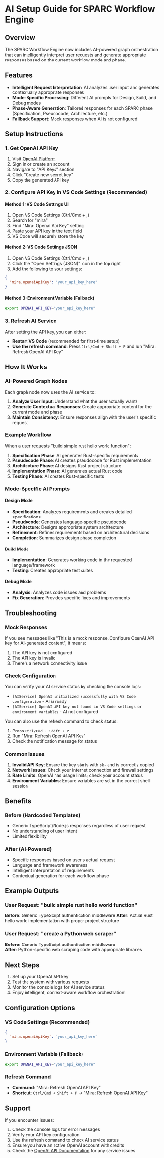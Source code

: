 # AI Setup Guide for SPARC Workflow Engine

## Overview

The SPARC Workflow Engine now includes AI-powered graph orchestration that can intelligently interpret user requests and generate appropriate responses based on the current workflow mode and phase.

## Features

- **Intelligent Request Interpretation**: AI analyzes user input and generates contextually appropriate responses
- **Mode-Specific Processing**: Different AI prompts for Design, Build, and Debug modes
- **Phase-Aware Generation**: Tailored responses for each SPARC phase (Specification, Pseudocode, Architecture, etc.)
- **Fallback Support**: Mock responses when AI is not configured

## Setup Instructions

### 1. Get OpenAI API Key

1. Visit [OpenAI Platform](https://platform.openai.com/api-keys)
2. Sign in or create an account
3. Navigate to "API Keys" section
4. Click "Create new secret key"
5. Copy the generated API key

### 2. Configure API Key in VS Code Settings (Recommended)

#### Method 1: VS Code Settings UI
1. Open VS Code Settings (Ctrl/Cmd + ,)
2. Search for "mira"
3. Find "Mira: Openai Api Key" setting
4. Paste your API key in the text field
5. VS Code will securely store the key

#### Method 2: VS Code Settings JSON
1. Open VS Code Settings (Ctrl/Cmd + ,)
2. Click the "Open Settings (JSON)" icon in the top right
3. Add the following to your settings:
```json
{
  "mira.openaiApiKey": "your_api_key_here"
}
```

#### Method 3: Environment Variable (Fallback)
```bash
export OPENAI_API_KEY="your_api_key_here"
```

### 3. Refresh AI Service

After setting the API key, you can either:
- **Restart VS Code** (recommended for first-time setup)
- **Use the refresh command**: Press `Ctrl/Cmd + Shift + P` and run "Mira: Refresh OpenAI API Key"

## How It Works

### AI-Powered Graph Nodes

Each graph node now uses the AI service to:

1. **Analyze User Input**: Understand what the user actually wants
2. **Generate Contextual Responses**: Create appropriate content for the current mode and phase
3. **Maintain Consistency**: Ensure responses align with the user's specific request

### Example Workflow

When a user requests "build simple rust hello world function":

1. **Specification Phase**: AI generates Rust-specific requirements
2. **Pseudocode Phase**: AI creates pseudocode for Rust implementation
3. **Architecture Phase**: AI designs Rust project structure
4. **Implementation Phase**: AI generates actual Rust code
5. **Testing Phase**: AI creates Rust-specific tests

### Mode-Specific AI Prompts

#### Design Mode
- **Specification**: Analyzes requirements and creates detailed specifications
- **Pseudocode**: Generates language-specific pseudocode
- **Architecture**: Designs appropriate system architecture
- **Refinement**: Refines requirements based on architectural decisions
- **Completion**: Summarizes design phase completion

#### Build Mode
- **Implementation**: Generates working code in the requested language/framework
- **Testing**: Creates appropriate test suites

#### Debug Mode
- **Analysis**: Analyzes code issues and problems
- **Fix Generation**: Provides specific fixes and improvements

## Troubleshooting

### Mock Responses

If you see messages like "This is a mock response. Configure OpenAI API key for AI-generated content", it means:

1. The API key is not configured
2. The API key is invalid
3. There's a network connectivity issue

### Check Configuration

You can verify your AI service status by checking the console logs:
- `[AIService] OpenAI initialized successfully with VS Code configuration` - AI is ready
- `[AIService] OpenAI API key not found in VS Code settings or environment variables` - AI not configured

You can also use the refresh command to check status:
1. Press `Ctrl/Cmd + Shift + P`
2. Run "Mira: Refresh OpenAI API Key"
3. Check the notification message for status

### Common Issues

1. **Invalid API Key**: Ensure the key starts with `sk-` and is correctly copied
2. **Network Issues**: Check your internet connection and firewall settings
3. **Rate Limits**: OpenAI has usage limits; check your account status
4. **Environment Variables**: Ensure variables are set in the correct shell session

## Benefits

### Before (Hardcoded Templates)
- Generic TypeScript/Node.js responses regardless of user request
- No understanding of user intent
- Limited flexibility

### After (AI-Powered)
- Specific responses based on user's actual request
- Language and framework awareness
- Intelligent interpretation of requirements
- Contextual generation for each workflow phase

## Example Outputs

### User Request: "build simple rust hello world function"

**Before**: Generic TypeScript authentication middleware
**After**: Actual Rust hello world implementation with proper project structure

### User Request: "create a Python web scraper"

**Before**: Generic TypeScript authentication middleware  
**After**: Python-specific web scraping code with appropriate libraries

## Next Steps

1. Set up your OpenAI API key
2. Test the system with various requests
3. Monitor the console logs for AI service status
4. Enjoy intelligent, context-aware workflow orchestration!

## Configuration Options

### VS Code Settings (Recommended)
```json
{
  "mira.openaiApiKey": "your_api_key_here"
}
```

### Environment Variable (Fallback)
```bash
export OPENAI_API_KEY="your_api_key_here"
```

### Refresh Command
- **Command**: "Mira: Refresh OpenAI API Key"
- **Shortcut**: `Ctrl/Cmd + Shift + P` → "Mira: Refresh OpenAI API Key"

## Support

If you encounter issues:
1. Check the console logs for error messages
2. Verify your API key configuration
3. Use the refresh command to check AI service status
4. Ensure you have an active OpenAI account with credits
5. Check the [OpenAI API Documentation](https://platform.openai.com/docs) for any service issues
